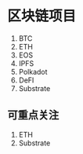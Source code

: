 # 区块链项目
1. BTC
2. ETH
3. EOS
4. IPFS
5. Polkadot
6. DeFI
7. Substrate

## 可重点关注
1. ETH
2. Substrate
